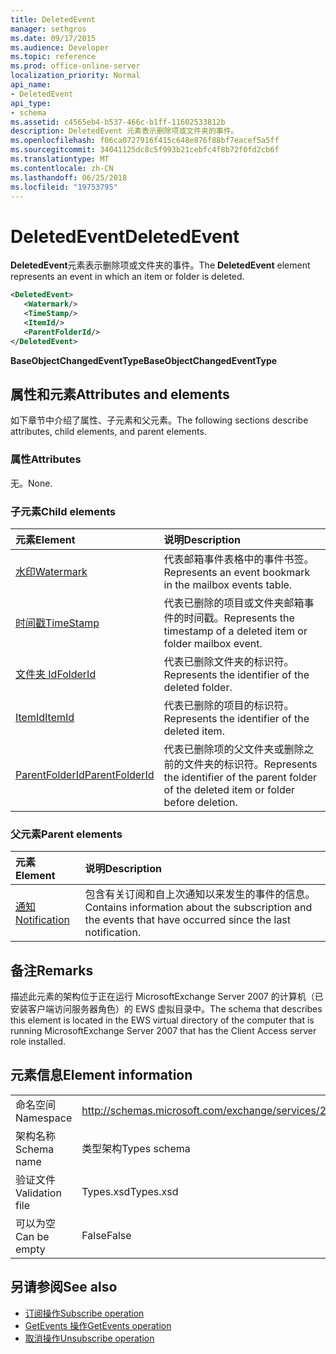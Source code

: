 ```yaml
---
title: DeletedEvent
manager: sethgros
ms.date: 09/17/2015
ms.audience: Developer
ms.topic: reference
ms.prod: office-online-server
localization_priority: Normal
api_name:
- DeletedEvent
api_type:
- schema
ms.assetid: c4565eb4-b537-466c-b1ff-11602533812b
description: DeletedEvent 元素表示删除项或文件夹的事件。
ms.openlocfilehash: f06ca0727916f415c648e876f88bf7eacef5a5ff
ms.sourcegitcommit: 34041125dc8c5f993b21cebfc4f8b72f0fd2cb6f
ms.translationtype: MT
ms.contentlocale: zh-CN
ms.lasthandoff: 06/25/2018
ms.locfileid: "19753795"
---
```

# <a name="deletedevent"></a><span data-ttu-id="e81cf-103">DeletedEvent</span><span class="sxs-lookup"><span data-stu-id="e81cf-103">DeletedEvent</span></span>

<span data-ttu-id="e81cf-104">**DeletedEvent**元素表示删除项或文件夹的事件。</span><span class="sxs-lookup"><span data-stu-id="e81cf-104">The **DeletedEvent** element represents an event in which an item or folder is deleted.</span></span> 
  
```xml
<DeletedEvent>
   <Watermark/>
   <TimeStamp/>
   <ItemId/>
   <ParentFolderId/>
</DeletedEvent>
```

<span data-ttu-id="e81cf-105">**BaseObjectChangedEventType**</span><span class="sxs-lookup"><span data-stu-id="e81cf-105">**BaseObjectChangedEventType**</span></span>

## <a name="attributes-and-elements"></a><span data-ttu-id="e81cf-106">属性和元素</span><span class="sxs-lookup"><span data-stu-id="e81cf-106">Attributes and elements</span></span>

<span data-ttu-id="e81cf-107">如下章节中介绍了属性、子元素和父元素。</span><span class="sxs-lookup"><span data-stu-id="e81cf-107">The following sections describe attributes, child elements, and parent elements.</span></span>
  
### <a name="attributes"></a><span data-ttu-id="e81cf-108">属性</span><span class="sxs-lookup"><span data-stu-id="e81cf-108">Attributes</span></span>

<span data-ttu-id="e81cf-109">无。</span><span class="sxs-lookup"><span data-stu-id="e81cf-109">None.</span></span>
  
### <a name="child-elements"></a><span data-ttu-id="e81cf-110">子元素</span><span class="sxs-lookup"><span data-stu-id="e81cf-110">Child elements</span></span>

|<span data-ttu-id="e81cf-111">**元素**</span><span class="sxs-lookup"><span data-stu-id="e81cf-111">**Element**</span></span>|<span data-ttu-id="e81cf-112">**说明**</span><span class="sxs-lookup"><span data-stu-id="e81cf-112">**Description**</span></span>|
|:-----|:-----|
|[<span data-ttu-id="e81cf-113">水印</span><span class="sxs-lookup"><span data-stu-id="e81cf-113">Watermark</span></span>](watermark.md) <br/> |<span data-ttu-id="e81cf-114">代表邮箱事件表格中的事件书签。</span><span class="sxs-lookup"><span data-stu-id="e81cf-114">Represents an event bookmark in the mailbox events table.</span></span>  <br/> |
|[<span data-ttu-id="e81cf-115">时间戳</span><span class="sxs-lookup"><span data-stu-id="e81cf-115">TimeStamp</span></span>](timestamp.md) <br/> |<span data-ttu-id="e81cf-116">代表已删除的项目或文件夹邮箱事件的时间戳。</span><span class="sxs-lookup"><span data-stu-id="e81cf-116">Represents the timestamp of a deleted item or folder mailbox event.</span></span>  <br/> |
|[<span data-ttu-id="e81cf-117">文件夹 Id</span><span class="sxs-lookup"><span data-stu-id="e81cf-117">FolderId</span></span>](folderid.md) <br/> |<span data-ttu-id="e81cf-118">代表已删除文件夹的标识符。</span><span class="sxs-lookup"><span data-stu-id="e81cf-118">Represents the identifier of the deleted folder.</span></span>  <br/> |
|[<span data-ttu-id="e81cf-119">ItemId</span><span class="sxs-lookup"><span data-stu-id="e81cf-119">ItemId</span></span>](itemid.md) <br/> |<span data-ttu-id="e81cf-120">代表已删除的项目的标识符。</span><span class="sxs-lookup"><span data-stu-id="e81cf-120">Represents the identifier of the deleted item.</span></span>  <br/> |
|[<span data-ttu-id="e81cf-121">ParentFolderId</span><span class="sxs-lookup"><span data-stu-id="e81cf-121">ParentFolderId</span></span>](parentfolderid.md) <br/> |<span data-ttu-id="e81cf-122">代表已删除项的父文件夹或删除之前的文件夹的标识符。</span><span class="sxs-lookup"><span data-stu-id="e81cf-122">Represents the identifier of the parent folder of the deleted item or folder before deletion.</span></span>  <br/> |
   
### <a name="parent-elements"></a><span data-ttu-id="e81cf-123">父元素</span><span class="sxs-lookup"><span data-stu-id="e81cf-123">Parent elements</span></span>

|<span data-ttu-id="e81cf-124">**元素**</span><span class="sxs-lookup"><span data-stu-id="e81cf-124">**Element**</span></span>|<span data-ttu-id="e81cf-125">**说明**</span><span class="sxs-lookup"><span data-stu-id="e81cf-125">**Description**</span></span>|
|:-----|:-----|
|[<span data-ttu-id="e81cf-126">通知</span><span class="sxs-lookup"><span data-stu-id="e81cf-126">Notification</span></span>](notification-ex15websvcsotherref.md) <br/> |<span data-ttu-id="e81cf-127">包含有关订阅和自上次通知以来发生的事件的信息。</span><span class="sxs-lookup"><span data-stu-id="e81cf-127">Contains information about the subscription and the events that have occurred since the last notification.</span></span>  <br/> |
   
## <a name="remarks"></a><span data-ttu-id="e81cf-128">备注</span><span class="sxs-lookup"><span data-stu-id="e81cf-128">Remarks</span></span>

<span data-ttu-id="e81cf-129">描述此元素的架构位于正在运行 MicrosoftExchange Server 2007 的计算机（已安装客户端访问服务器角色）的 EWS 虚拟目录中。</span><span class="sxs-lookup"><span data-stu-id="e81cf-129">The schema that describes this element is located in the EWS virtual directory of the computer that is running MicrosoftExchange Server 2007 that has the Client Access server role installed.</span></span>
  
## <a name="element-information"></a><span data-ttu-id="e81cf-130">元素信息</span><span class="sxs-lookup"><span data-stu-id="e81cf-130">Element information</span></span>

|||
|:-----|:-----|
|<span data-ttu-id="e81cf-131">命名空间</span><span class="sxs-lookup"><span data-stu-id="e81cf-131">Namespace</span></span>  <br/> |http://schemas.microsoft.com/exchange/services/2006/types  <br/> |
|<span data-ttu-id="e81cf-132">架构名称</span><span class="sxs-lookup"><span data-stu-id="e81cf-132">Schema name</span></span>  <br/> |<span data-ttu-id="e81cf-133">类型架构</span><span class="sxs-lookup"><span data-stu-id="e81cf-133">Types schema</span></span>  <br/> |
|<span data-ttu-id="e81cf-134">验证文件</span><span class="sxs-lookup"><span data-stu-id="e81cf-134">Validation file</span></span>  <br/> |<span data-ttu-id="e81cf-135">Types.xsd</span><span class="sxs-lookup"><span data-stu-id="e81cf-135">Types.xsd</span></span>  <br/> |
|<span data-ttu-id="e81cf-136">可以为空</span><span class="sxs-lookup"><span data-stu-id="e81cf-136">Can be empty</span></span>  <br/> |<span data-ttu-id="e81cf-137">False</span><span class="sxs-lookup"><span data-stu-id="e81cf-137">False</span></span>  <br/> |
   
## <a name="see-also"></a><span data-ttu-id="e81cf-138">另请参阅</span><span class="sxs-lookup"><span data-stu-id="e81cf-138">See also</span></span>

- [<span data-ttu-id="e81cf-139">订阅操作</span><span class="sxs-lookup"><span data-stu-id="e81cf-139">Subscribe operation</span></span>](subscribe-operation.md)  
- [<span data-ttu-id="e81cf-140">GetEvents 操作</span><span class="sxs-lookup"><span data-stu-id="e81cf-140">GetEvents operation</span></span>](getevents-operation.md)  
- [<span data-ttu-id="e81cf-141">取消操作</span><span class="sxs-lookup"><span data-stu-id="e81cf-141">Unsubscribe operation</span></span>](unsubscribe-operation.md)

